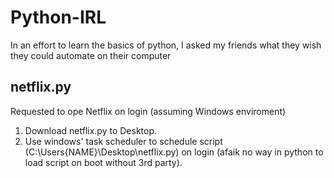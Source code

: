 # Python-IRL
In an effort to learn the basics of python, I asked my friends what they wish they could automate on their computer

## netflix.py
Requested to ope Netflix on login (assuming Windows enviroment)
1. Download netflix.py to Desktop.
2. Use windows' task scheduler to schedule script (C:\Users\{NAME}\Desktop\netflix.py) on login (afaik no way in python to load script on boot without 3rd party).
